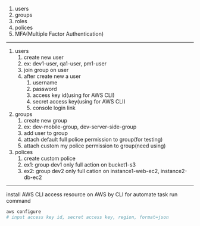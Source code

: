 1. users
2. groups
3. roles
4. polices
5. MFA(Multiple Factor Authentication)
------------
1. users
   1. create new user
   2. ex: dev1-user, qa1-user, pm1-user
   3. join group on user
   4. after create new a user
      1. username
      2. password
      3. access key id(using for AWS CLI)
      4. secret access key(using for AWS CLI)
      5. console login link
2. groups
   1. create new group
   2. ex: dev-mobile-group, dev-server-side-group
   3. add user to group
   4. attach default full police permission to group(for testing)
   5. attach custom my police permission to group(need using)
3. polices
   1. create custom police
   2. ex1: group dev1 only full action on bucket1-s3
   3. ex2: group dev2 only full cation on instance1-web-ec2, instance2-db-ec2

-----------------
install AWS CLI
  access resource on AWS by CLI for automate task
  run command
```bash
aws configure
# input access key id, secret access key, region, format=json
```